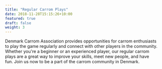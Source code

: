 ```yaml
---
title: "Regular Carrom Plays"
date: 2018-11-28T15:15:26+10:00
featured: true
draft: false
weight: 3
---
```


Denmark Carrom Association provides opportunities for carrom enthusiasts to play the game regularly and connect with other players in the community. Whether you're a beginner or an experienced player, our regular carrom plays are a great way to improve your skills, meet new people, and have fun. Join us now to be a part of the carrom community in Denmark.
